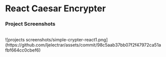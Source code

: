 # React Caesar Encrypter

### Project Screenshots
<br>   
![projects screenshots/simple-crypter-react1.png](https://github.com/ljelectrar/assets/commit/98c5aab37bb07f2f47972ca51afbf664cc0cbef6)


